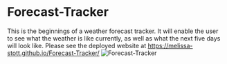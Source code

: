 # Forecast-Tracker
This is the beginnings of a weather forecast tracker. It will enable the user to see what the weather is like currently, as well as what the next five days will look like. Please see the deployed website at https://melissa-stott.github.io/Forecast-Tracker/
![Forecast-Tracker](https://github.com/melissa-stott/Forecast-Tracker/blob/main/Forecast%20Tracker%20ScreenShot.png)